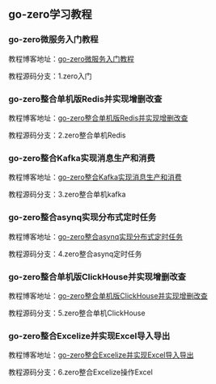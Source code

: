 ## go-zero学习教程

### go-zero微服务入门教程
教程博客地址：[go-zero微服务入门教程](https://blog.csdn.net/u011019141/article/details/136233473) 

教程源码分支：1.zero入门

### go-zero整合单机版Redis并实现增删改查
教程博客地址：[go-zero整合单机版Redis并实现增删改查](https://blog.csdn.net/u011019141/article/details/137235129)

教程源码分支：2.zero整合单机Redis

### go-zero整合Kafka实现消息生产和消费
教程博客地址：[go-zero整合Kafka实现消息生产和消费](https://blog.csdn.net/u011019141/article/details/138157030)

教程源码分支：3.zero整合单机kafka

### go-zero整合asynq实现分布式定时任务
教程博客地址：[go-zero整合asynq实现分布式定时任务](https://blog.csdn.net/u011019141/article/details/138723465)

教程源码分支：4.zero整合asynq定时任务

### go-zero整合单机版ClickHouse并实现增删改查
教程博客地址：[go-zero整合单机版ClickHouse并实现增删改查](https://blog.csdn.net/u011019141/article/details/139290825)

教程源码分支：5.zero整合单机ClickHouse

### go-zero整合Excelize并实现Excel导入导出
教程博客地址：[go-zero整合Excelize并实现Excel导入导出](https://blog.csdn.net/u011019141/article/details/139604779)

教程源码分支：6.zero整合Excelize操作Excel